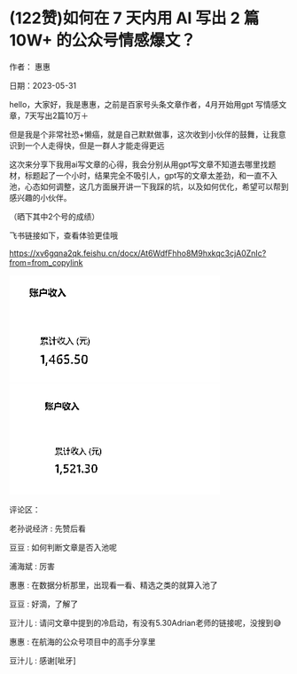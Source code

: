
# (122赞)如何在 7 天内用 AI 写出 2 篇 10W+ 的公众号情感爆文？

作者：  惠惠

日期：2023-05-31

hello，大家好，我是惠惠，之前是百家号头条文章作者，4月开始用gpt 写情感文章，7天写出2篇10万＋



但是我是个非常社恐+懒癌，就是自己默默做事，这次收到小伙伴的鼓舞，让我意识到一个人走得快，但是一群人才能走得更远

这次来分享下我用ai写文章的心得，我会分别从用gpt写文章不知道去哪里找题材，标题起了一个小时，结果完全不吸引人，gpt写的文章太差劲，和一直不入池，心态如何调整，这几方面展开讲一下我踩的坑，以及如何优化，希望可以帮到感兴趣的小伙伴。

（晒下其中2个号的成绩）

飞书链接如下，查看体验更佳哦

https://xv6gqna2qk.feishu.cn/docx/At6WdfFhho8M9hxkqc3cjA0ZnIc?from=from_copylink

![](img/cgpt-gzh_225.png) ![](img/cgpt-gzh_226.png)

评论区：

老孙说经济 : 先赞后看

豆豆 : 如何判断文章是否入池呢

浦海斌 : 厉害 

惠惠 : 在数据分析那里，出现看一看、精选之类的就算入池了

豆豆 : 好滴，了解了

豆汁儿 : 请问文章中提到的冷启动，有没有5.30Adrian老师的链接呢，没搜到😅   

惠惠 : 在航海的公众号项目中的高手分享里

豆汁儿 : 感谢[呲牙]
